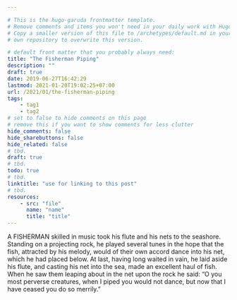```yaml
---

# This is the hugo-garuda frontmatter template.
# Remove comments and items you won't need in your daily work with Hugo.
# Copy a smaller version of this file to /archetypes/default.md in your
# own repository to overwrite this version.

# default front matter that you probably always need:
title: "The Fisherman Piping"
description: ""
draft: true
date: 2019-06-27T16:42:29
lastmod: 2021-01-20T19:02:25+07:00
url: /2021/01/the-fisherman-piping
tags:
    - tag1
    - tag2
# set to false to hide comments on this page
# remove this if you want to show comments for less clutter
hide_comments: false
hide_sharebuttons: false
hide_related: false
# tbd.
draft: true
# tbd.
todo: true
# tbd.
linktitle: "use for linking to this post"
# tbd.
resources:
    - src: "file"
      name: "name"
      title: "title"
---
```

A FISHERMAN skilled in music took his flute and his nets to the seashore. Standing on a projecting rock, he played several tunes in the hope that the fish, attracted by his melody, would of their own accord dance into his net, which he had placed below. At last, having long waited in vain, he laid aside his flute, and casting his net into the sea, made an excellent haul of fish. When he saw them leaping about in the net upon the rock he said: “O you most perverse creatures, when I piped you would not dance, but now that I have ceased you do so merrily.”


